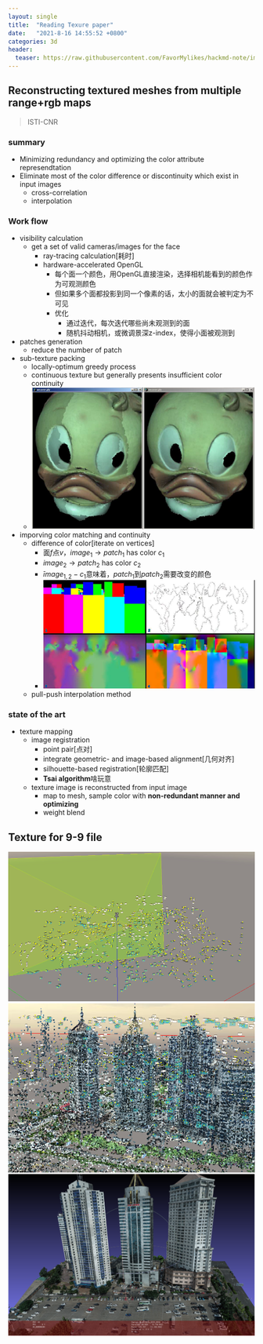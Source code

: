 ```yaml
---
layout: single
title:  "Reading Texure paper"
date:   "2021-8-16 14:55:52 +0800"
categories: 3d
header:
  teaser: https://raw.githubusercontent.com/FavorMylikes/hackmd-note/img/img20210817225945.png
---
```


## Reconstructing textured meshes from multiple range+rgb maps

> ISTI-CNR

### summary

- Minimizing redundancy and optimizing the color attribute represendtation
- Eliminate most of the color difference or discontinuity which exist in input images
  - cross-correlation
  - interpolation

### Work flow

- visibility calculation
  - get a set of valid cameras/images for the face
    - ray-tracing calculation[耗时]
    - hardware-accelerated OpenGL
      - 每个面一个颜色，用OpenGL直接渲染，选择相机能看到的颜色作为可观测颜色
      - 但如果多个面都投影到同一个像素的话，太小的面就会被判定为不可见
      - 优化
        - 通过迭代，每次迭代哪些尚未观测到的面
        - 随机抖动相机，或微调景深z-index，使得小面被观测到
- patches generation
  - reduce the number of patch
- sub-texture packing
  - locally-optimum greedy process
  - continuous texture but generally presents insufficient color continuity
  - <img src="https://raw.githubusercontent.com/FavorMylikes/hackmd-note/img/img20210817225945.png" alt="20210817225945"/>
- imporving color matching and continuity
  - difference of color[iterate on vertices]
    - 面$f$点$v$，$image_1\to patch_1$ has color $c_1$
    - $image_2\to patch_2$ has color $c_2$
    - $\bar image_{1,2}-c_1$意味着，$patch_1$到$patch_2$需要改变的颜色
    - <img src="https://raw.githubusercontent.com/FavorMylikes/hackmd-note/img/img20210817230948.png" alt="20210817230948"/>
  - pull-push interpolation method

### state of the art

- texture mapping
  - image registration
    - point pair[点对]
    - integrate geometric- and image-based alignment[几何对齐]
    - silhouette-based registration[轮廓匹配]
    - **Tsai algorithm**啥玩意
  - texture image is reconstructed from input image
    - map to mesh, sample color with **non-redundant manner and optimizing**
    - weight blend

## Texture for 9-9 file

<img src="https://raw.githubusercontent.com/FavorMylikes/hackmd-note/img/img20210817164050.png" alt="20210817164050"/>

<img src="https://raw.githubusercontent.com/FavorMylikes/hackmd-note/img/img20210817192738.png" alt="20210817192738"/>

<img src="https://raw.githubusercontent.com/FavorMylikes/hackmd-note/img/imga409b4eb5add76d66a1a713df1e5114.png" alt="a409b4eb5add76d66a1a713df1e5114"/>
